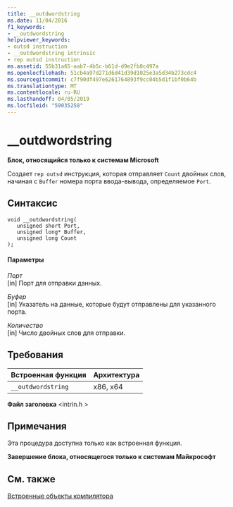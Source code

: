 ```yaml
---
title: __outdwordstring
ms.date: 11/04/2016
f1_keywords:
- __outdwordstring
helpviewer_keywords:
- outsd instruction
- __outdwordstring intrinsic
- rep outsd instruction
ms.assetid: 55b31a65-aab7-4b5c-b61d-d9e2fb0c497a
ms.openlocfilehash: 51cb4a97d271d6d41d39d1025e3a5d34b273cdc4
ms.sourcegitcommit: c7f90df497e6261764893f9cc04b5d1f1bf0b64b
ms.translationtype: MT
ms.contentlocale: ru-RU
ms.lasthandoff: 04/05/2019
ms.locfileid: "59035258"
---
```

# <a name="outdwordstring"></a>__outdwordstring

**Блок, относящийся только к системам Microsoft**

Создает `rep outsd` инструкция, которая отправляет `Count` двойных слов, начиная с `Buffer` номера порта ввода-вывода, определяемое `Port`.

## <a name="syntax"></a>Синтаксис

```
void __outdwordstring(
   unsigned short Port,
   unsigned long* Buffer,
   unsigned long Count
);
```

#### <a name="parameters"></a>Параметры

*Порт*<br/>
[in] Порт для отправки данных.

*Буфер*<br/>
[in] Указатель на данные, которые будут отправлены для указанного порта.

*Количество*<br/>
[in] Число двойных слов для отправки.

## <a name="requirements"></a>Требования

|Встроенная функция|Архитектура|
|---------------|------------------|
|`__outdwordstring`|x86, x64|

**Файл заголовка** \<intrin.h >

## <a name="remarks"></a>Примечания

Эта процедура доступна только как встроенная функция.

**Завершение блока, относящегося только к системам Майкрософт**

## <a name="see-also"></a>См. также

[Встроенные объекты компилятора](../intrinsics/compiler-intrinsics.md)